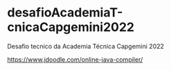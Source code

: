 # desafioAcademiaT-cnicaCapgemini2022
Desafio tecnico da Academia Técnica Capgemini 2022

https://www.jdoodle.com/online-java-compiler/
